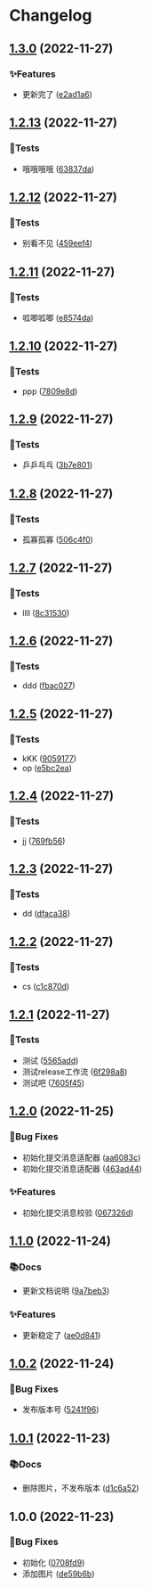 # Changelog

## [1.3.0](https://github.com/topsjf/release/compare/v1.2.13...v1.3.0) (2022-11-27)


### ✨Features

* 更新完了 ([e2ad1a6](https://github.com/topsjf/release/commit/e2ad1a632cf3b5d16b2817d24fba7145e9caabc0))

## [1.2.13](https://github.com/topsjf/release/compare/v1.2.12...v1.2.13) (2022-11-27)


### 🧪Tests

* 哦哦哦哦 ([63837da](https://github.com/topsjf/release/commit/63837da2f087df948fad2fda4d833b7a6290001d))

## [1.2.12](https://github.com/topsjf/release/compare/v1.2.11...v1.2.12) (2022-11-27)


### 🧪Tests

* 别看不见 ([459eef4](https://github.com/topsjf/release/commit/459eef475a434b811409b4b66aa09f4b32f7a39a))

## [1.2.11](https://github.com/topsjf/release/compare/v1.2.10...v1.2.11) (2022-11-27)


### 🧪Tests

* 呱唧呱唧 ([e8574da](https://github.com/topsjf/release/commit/e8574dadd37cf2a5646b5838464705ca1ce8df0d))

## [1.2.10](https://github.com/topsjf/release/compare/v1.2.9...v1.2.10) (2022-11-27)


### 🧪Tests

* ppp ([7809e8d](https://github.com/topsjf/release/commit/7809e8dde874be6be84bb5273b14b19058e07948))

## [1.2.9](https://github.com/topsjf/release/compare/v1.2.8...v1.2.9) (2022-11-27)


### 🧪Tests

* 乒乒乓乓 ([3b7e801](https://github.com/topsjf/release/commit/3b7e8015ef3d98b0534c6a90c7e412f89f1c20a8))

## [1.2.8](https://github.com/topsjf/release/compare/v1.2.7...v1.2.8) (2022-11-27)


### 🧪Tests

* 孤寡孤寡 ([506c4f0](https://github.com/topsjf/release/commit/506c4f025ede2d6e2c28b9251d8269a7cae59085))

## [1.2.7](https://github.com/topsjf/release/compare/v1.2.6...v1.2.7) (2022-11-27)


### 🧪Tests

* llll ([8c31530](https://github.com/topsjf/release/commit/8c315309eaac7afb5ba988952a565c0f41214b1b))

## [1.2.6](https://github.com/topsjf/release/compare/v1.2.5...v1.2.6) (2022-11-27)


### 🧪Tests

* ddd ([fbac027](https://github.com/topsjf/release/commit/fbac02770f1aec73d69284033a8c5954a45733e5))

## [1.2.5](https://github.com/topsjf/release/compare/v1.2.4...v1.2.5) (2022-11-27)


### 🧪Tests

* kKK ([9059177](https://github.com/topsjf/release/commit/905917711daed6724709e86dfe5ee2dfe99b0aed))
* op ([e5bc2ea](https://github.com/topsjf/release/commit/e5bc2ea830100238f7199fd2ab237d72b3b097fe))

## [1.2.4](https://github.com/topsjf/release/compare/v1.2.3...v1.2.4) (2022-11-27)


### 🧪Tests

* jj ([769fb56](https://github.com/topsjf/release/commit/769fb566a4f7e46d68f73f9ee2742cd1eac346a5))

## [1.2.3](https://github.com/topsjf/release/compare/v1.2.2...v1.2.3) (2022-11-27)


### 🧪Tests

* dd ([dfaca38](https://github.com/topsjf/release/commit/dfaca38856db0f2d33186d8fe251487390487df6))

## [1.2.2](https://github.com/topsjf/release/compare/v1.2.1...v1.2.2) (2022-11-27)


### 🧪Tests

* cs ([c1c870d](https://github.com/topsjf/release/commit/c1c870d01df06d086e21e7c57beed6a377220d20))

## [1.2.1](https://github.com/topsjf/release/compare/v1.2.0...v1.2.1) (2022-11-27)


### 🧪Tests

* 测试 ([5565add](https://github.com/topsjf/release/commit/5565addcc7cf20e449a0b62d1ffd6cfbd16ee01d))
* 测试release工作流 ([6f298a8](https://github.com/topsjf/release/commit/6f298a8beea59cf6d7111cb55175c23717a97284))
* 测试吧 ([7605f45](https://github.com/topsjf/release/commit/7605f45a1bd7f56e7f59ba68bad0caad1910f54d))

## [1.2.0](https://github.com/topsjf/release/compare/v1.1.0...v1.2.0) (2022-11-25)


### 🐛Bug Fixes

* 初始化提交消息适配器 ([aa6083c](https://github.com/topsjf/release/commit/aa6083c5c5fb6781fd887f1bb4111d39021a18b5))
* 初始化提交消息适配器 ([463ad44](https://github.com/topsjf/release/commit/463ad44e344a20e1bf4dfd61e041cf8a40da54b7))


### ✨Features

* 初始化提交消息校验 ([067326d](https://github.com/topsjf/release/commit/067326d2bae6904866811d8ed0793dfca6080620))

## [1.1.0](https://github.com/topsjf/release/compare/v1.0.2...v1.1.0) (2022-11-24)


### 📚Docs

* 更新文档说明 ([9a7beb3](https://github.com/topsjf/release/commit/9a7beb3a0104ac1af8347df25415f94d293d7d43))


### ✨Features

* 更新稳定了 ([ae0d841](https://github.com/topsjf/release/commit/ae0d841595afe4d2cfde48b31ab5df9fa002f2fa))

## [1.0.2](https://github.com/topsjf/release/compare/v1.0.1...v1.0.2) (2022-11-24)


### 🐛Bug Fixes

* 发布版本号 ([5241f96](https://github.com/topsjf/release/commit/5241f961c0a392ac94164c3c8d2216656615722b))

## [1.0.1](https://github.com/topsjf/release/compare/v1.0.0...v1.0.1) (2022-11-23)


### 📚Docs

* 删除图片，不发布版本 ([d1c6a52](https://github.com/topsjf/release/commit/d1c6a52c47651a02e0ba2be8f93cefb62c939d21))

## 1.0.0 (2022-11-23)


### 🐛Bug Fixes

* 初始化 ([0708fd9](https://github.com/topsjf/release/commit/0708fd95c0215bca23a8112393da03c0d7a63550))
* 添加图片 ([de59b6b](https://github.com/topsjf/release/commit/de59b6b8375cc96a0b364ecf5cf56030c5fdd6b2))
